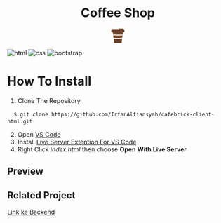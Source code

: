 <h1 style="text-align: center">Coffee Shop</h1>

<div style="display: flex; justify-content:center;">
<img src=assets/logo.png /></img>
</div>

![html](https://img.shields.io/badge/html-5-blue)
![css](https://img.shields.io/badge/css-3-yellow)
![bootstrap](https://img.shields.io/badge/bootsrap-5-purple)

# How To Install

1. Clone The Repository
```
  $ git clone https://github.com/IrfanAlfiansyah/cafebrick-client-html.git
```
2. Open [VS Code](https://code.visualstudio.com/)
3. Install [Live Server Extention For VS Code](https://marketplace.visualstudio.com/items?itemName=ritwickdey.LiveServer)
4. Right Click _index.html_ then choose **Open With Live Server**

## Preview


## Related Project

[Link ke Backend]()